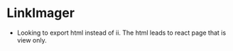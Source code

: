 # LinkImager

* Looking to export html instead of ii. The html leads to react page that is view only.

